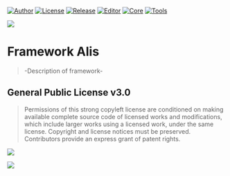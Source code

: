 [![Author](https://img.shields.io/badge/Author-Pablo%20Perdomo%20Falc%C3%B3n-blue)]()
[![License](https://img.shields.io/badge/License-GPL%20v3.0-blue)]()
[![Release](https://img.shields.io/badge/Release-v1.0.0-blue)]()
[![Editor](https://shields.io/badge/Editor-Windows%20%7C%20MacOS%20%7C%20Linux-%23989898)]()
[![Core](https://shields.io/badge/Core-Windows%20%7C%20IOS%20%7C%20Android%20%7C%20MacOS%20%7C%20Linux-%23989898)]()
[![Tools](https://shields.io/badge/Tools-Windows%20%7C%20IOS%20%7C%20Android%20%7C%20MacOS%20%7C%20Linux-%23989898)]()

![](https://github.com/pabllopf/Alis/blob/main/Docs/Alis_Banner_970x250.png)

#  Framework Alis
> -Description of framework- 



## General Public License v3.0
> Permissions of this strong copyleft license are conditioned on making available complete source code of licensed works and modifications, which include larger works using a licensed work, under the same license. Copyright and license notices must be preserved. Contributors provide an express grant of patent rights.    

![](https://github.com/pabllopf/Alis/blob/main/Docs/LicenseLimits.png)    

[![](https://github.com/pabllopf/Alis/blob/main/Docs/ReadMore.png)](https://github.com/pabllopf/Alis/blob/master/LICENSE)
